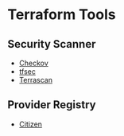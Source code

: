 # Terraform Tools

<!--
https://github.com/coretech/terrafile
-->

## Security Scanner

- [Checkov](/checkov.md)
- [tfsec](/tfsec.md)
- [Terrascan](/terrascan.md)

## Provider Registry

- [Citizen](/citizen.md)
